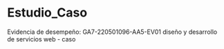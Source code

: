 # Estudio_Caso
Evidencia de desempeño: GA7-220501096-AA5-EV01 diseño y desarrollo de servicios web - caso
